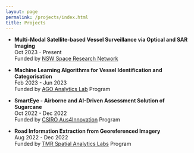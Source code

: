```yaml
---
layout: page
permalink: /projects/index.html
title: Projects
---
```


- **Multi-Modal Satellite-based Vessel Surveillance via Optical and SAR Imaging** <br>
  Oct 2023 - Present <br>
  Funded by [NSW Space Research Network](https://www.spaceresearchnetwork.org.au/) <br>

- **Machine Learning Algorithms for Vessel Identification and Categorisation** <br>
  Feb 2023 - Jun 2023 <br>
  Funded by [AGO Analytics Lab](https://frontiersi.com.au/analytics-lab-program/) Program <br>
  
- **SmartEye - Airborne and AI-Driven Assessment Solution of Sugarcane** <br>
  Oct 2022 - Dec 2022 <br>
  Funded by [CSIRO Aus4Innovation](https://research.csiro.au/aus4innovation/) Program <br>

- **Road Information Extraction from Georeferenced Imagery** <br>
  Aug 2022 - Dec 2022 <br>
  Funded by [TMR Spatial Analytics Labs](https://frontiersi.com.au/tmrlabs/) Program <br>
